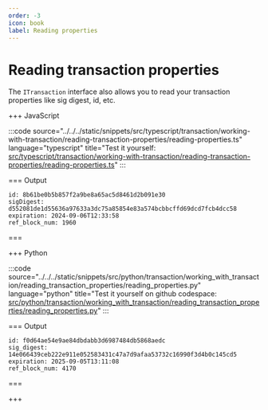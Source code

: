 ```yaml
---
order: -3
icon: book
label: Reading properties
---
```


# Reading transaction properties

The `ITransaction` interface also allows you to read your transaction properties like sig digest, id, etc.

+++ JavaScript

:::code source="../../../static/snippets/src/typescript/transaction/working-with-transaction/reading-transaction-properties/reading-properties.ts" language="typescript" title="Test it yourself: [src/typescript/transaction/working-with-transaction/reading-transaction-properties/reading-properties.ts](https://stackblitz.com/github/openhive-network/wax-doc-snippets?file=src%2Ftypescript%2Ftransaction%2Fworking-with-transaction%2Freading-transaction-properties%2Freading-properties.ts&startScript=test-transaction-working-with-transaction-reading-properties)" :::

=== Output

```text
id: 8b61be0b5b857f2a9be8a65ac5d8461d2b091e30
sigDigest: d552081de1d55636a97633a3dc75a85854e83a574bcbbcffd69dcd7fcb4dcc58
expiration: 2024-09-06T12:33:58
ref_block_num: 1960
```

===

+++ Python

:::code source="../../../static/snippets/src/python/transaction/working_with_transaction/reading_transaction_properties/reading_properties.py" language="python" title="Test it yourself on github codespace: [src/python/transaction/working_with_transaction/reading_transaction_properties/reading_properties.py](https://github.com/codespaces/new?repo=openhive-network/wax-doc-snippets&ref=kudmich/python-snippets&file=workspaces/wax-doc-snippets/src/python/transaction/working_with_transaction/reading_transaction_properties/reading_properties.py)" :::

=== Output

```text
id: f0d64ae54e9ae84dbdabb3d6987484db5868aedc
sig_digest: 14e066439ceb222e911e052583431c47a7d9afaa53732c16990f3d4b0c145cd5
expiration: 2025-09-05T13:11:08
ref_block_num: 4170
```

===

+++
